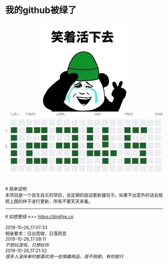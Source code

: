 
# 我的github被绿了
<p><center><a href='https://ibigfire.cn'  target="_Blank" ><img src = 'greegit.jpg'></a><img src = 'plan.jpg'></center></p>
<br>
# 简单说明 <br>
本项目是一个自生自灭的项目，会定期的自动更新骚句子。如果不出意外的话会按照上图的样子进行更新，所有不要天天来看。
<hr>
# 如想更绿->>> <a href='https://ibigfire.cn'  target="_Blank"> https://ibigfire.cn</a>
<br><br>
2019-10-26_17:07:33 <div id="post92" class="post92"> <article>相亲要求：日出而做，日落而息</article> </div>
2019-10-26_17:08:11 <div id="post25" class="post25"> <cite>不想玩游戏，只想玩你</cite> </div>
2019-10-26_17:21:32 <div id="post55" class="post55"> <cite>很多人滚床单时都喜欢用一些情趣用品，我不挑剔，有你就行</cite> </div>

